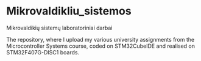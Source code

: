 # Mikrovaldikliu_sistemos
Mikrovaldikių sistemų laboratoriniai darbai

The repository, where I upload my various university assignments from the Microcontroller Systems course, coded on STM32CubeIDE and realised on STM32F407G-DISC1 boards.
